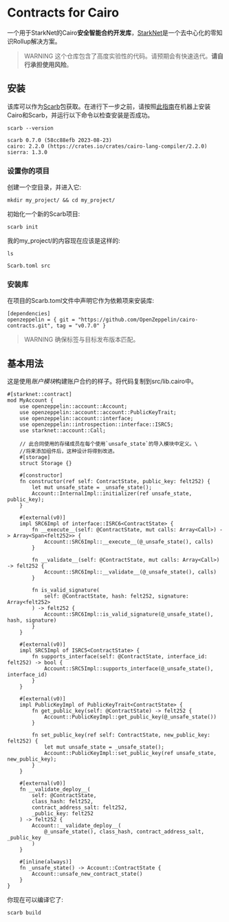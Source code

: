 # Contracts for Cairo
一个用于StarkNet的Cairo**安全智能合约开发库**，[StarkNet](https://starkware.co/product/starknet/)是一个去中心化的零知识Rollup解决方案。

> WARNING
这个仓库包含了高度实验性的代码。请预期会有快速迭代。**请自行承担使用风险**。

## 安装
该库可以作为[Scarb](https://docs.swmansion.com/scarb)包获取。在进行下一步之前，请按照[此指南](https://docs.swmansion.com/scarb/download.html)在机器上安装Cairo和Scarb，并运行以下命令以检查安装是否成功。
```
scarb --version

scarb 0.7.0 (58cc88efb 2023-08-23)
cairo: 2.2.0 (https://crates.io/crates/cairo-lang-compiler/2.2.0)
sierra: 1.3.0
```

### 设置你的项目
创建一个空目录，并进入它:
```
mkdir my_project/ && cd my_project/
```

初始化一个新的Scarb项目:
```
scarb init
```

我的my_project/的内容现在应该是这样的:
```
ls

Scarb.toml src
```

### 安装库
在项目的Scarb.toml文件中声明它作为依赖项来安装库:
```
[dependencies]
openzeppelin = { git = "https://github.com/OpenZeppelin/cairo-contracts.git", tag = "v0.7.0" }
```

>WARNING
确保标签与目标发布版本匹配。

## 基本用法
这是使用*账户模块*构建账户合约的样子。将代码复制到src/lib.cairo中。
```
#[starknet::contract]
mod MyAccount {
    use openzeppelin::account::Account;
    use openzeppelin::account::account::PublicKeyTrait;
    use openzeppelin::account::interface;
    use openzeppelin::introspection::interface::ISRC5;
    use starknet::account::Call;

    // 此合同使用的存储成员在每个使用`unsafe_state`的导入模块中定义。\
    //将来添加组件后，这种设计将得到改进。
    #[storage]
    struct Storage {}

    #[constructor]
    fn constructor(ref self: ContractState, public_key: felt252) {
        let mut unsafe_state = _unsafe_state();
        Account::InternalImpl::initializer(ref unsafe_state, public_key);
    }

    #[external(v0)]
    impl SRC6Impl of interface::ISRC6<ContractState> {
        fn __execute__(self: @ContractState, mut calls: Array<Call>) -> Array<Span<felt252>> {
            Account::SRC6Impl::__execute__(@_unsafe_state(), calls)
        }

        fn __validate__(self: @ContractState, mut calls: Array<Call>) -> felt252 {
            Account::SRC6Impl::__validate__(@_unsafe_state(), calls)
        }

        fn is_valid_signature(
            self: @ContractState, hash: felt252, signature: Array<felt252>
        ) -> felt252 {
            Account::SRC6Impl::is_valid_signature(@_unsafe_state(), hash, signature)
        }
    }

    #[external(v0)]
    impl SRC5Impl of ISRC5<ContractState> {
        fn supports_interface(self: @ContractState, interface_id: felt252) -> bool {
            Account::SRC5Impl::supports_interface(@_unsafe_state(), interface_id)
        }
    }

    #[external(v0)]
    impl PublicKeyImpl of PublicKeyTrait<ContractState> {
        fn get_public_key(self: @ContractState) -> felt252 {
            Account::PublicKeyImpl::get_public_key(@_unsafe_state())
        }

        fn set_public_key(ref self: ContractState, new_public_key: felt252) {
            let mut unsafe_state = _unsafe_state();
            Account::PublicKeyImpl::set_public_key(ref unsafe_state, new_public_key);
        }
    }

    #[external(v0)]
    fn __validate_deploy__(
        self: @ContractState,
        class_hash: felt252,
        contract_address_salt: felt252,
        _public_key: felt252
    ) -> felt252 {
        Account::__validate_deploy__(
            @_unsafe_state(), class_hash, contract_address_salt, _public_key
        )
    }

    #[inline(always)]
    fn _unsafe_state() -> Account::ContractState {
        Account::unsafe_new_contract_state()
    }
}
```

你现在可以编译它了:
```
scarb build
```
